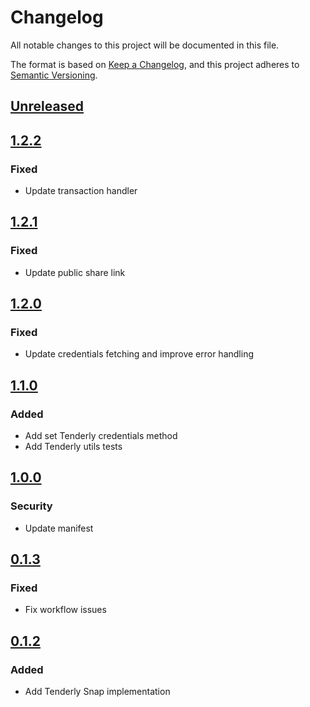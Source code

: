 # Changelog
All notable changes to this project will be documented in this file.

The format is based on [Keep a Changelog](https://keepachangelog.com/en/1.0.0/),
and this project adheres to [Semantic Versioning](https://semver.org/spec/v2.0.0.html).

## [Unreleased]

## [1.2.2]
### Fixed
- Update transaction handler

## [1.2.1]
### Fixed
- Update public share link

## [1.2.0]
### Fixed
- Update credentials fetching and improve error handling

## [1.1.0]
### Added
- Add set Tenderly credentials method
- Add Tenderly utils tests

## [1.0.0]
### Security
- Update manifest

## [0.1.3]
### Fixed
- Fix workflow issues

## [0.1.2]
### Added
- Add Tenderly Snap implementation

[Unreleased]: https://github.com/Tenderly/tenderly-snap/compare/v1.2.2...HEAD
[1.2.2]: https://github.com/Tenderly/tenderly-snap/compare/v1.2.1...v1.2.2
[1.2.1]: https://github.com/Tenderly/tenderly-snap/compare/v1.2.0...v1.2.1
[1.2.0]: https://github.com/Tenderly/tenderly-snap/compare/v1.1.0...v1.2.0
[1.1.0]: https://github.com/Tenderly/tenderly-snap/compare/v1.0.0...v1.1.0
[1.0.0]: https://github.com/Tenderly/tenderly-snap/compare/v0.1.3...v1.0.0
[0.1.3]: https://github.com/Tenderly/tenderly-snap/compare/v0.1.2...v0.1.3
[0.1.2]: https://github.com/Tenderly/tenderly-snap/releases/tag/v0.1.2
